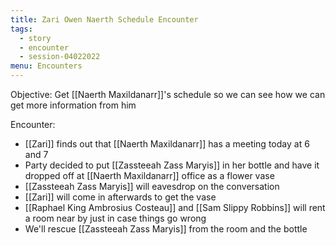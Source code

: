 ```yaml
---
title: Zari Owen Naerth Schedule Encounter
tags:
  - story
  - encounter
  - session-04022022
menu: Encounters
---
```


Objective: Get [[Naerth Maxildanarr]]'s schedule so we can see how we can get more information from him

Encounter:
*  [[Zari]] finds out that [[Naerth Maxildanarr]] has a meeting today at 6 and 7 
* Party decided to put [[Zassteeah Zass Maryis]] in her bottle and have it dropped off at [[Naerth Maxildanarr]] office as a flower vase
* [[Zassteeah Zass Maryis]] will eavesdrop on the conversation
* [[Zari]] will come in afterwards to get the vase
* [[Raphael King Ambrosius Costeau]] and [[Sam Slippy Robbins]] will rent a room near by just in case things go wrong
* We'll rescue [[Zassteeah Zass Maryis]] from the room and the bottle
